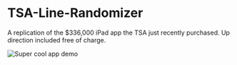 # TSA-Line-Randomizer
A replication of the $336,000 iPad app the TSA just recently purchased. Up direction included free of charge.

![Super cool app demo](http://i.imgur.com/esklUxl.gif)
